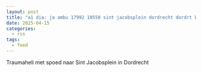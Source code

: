 ```yaml
---
layout: post
title: "a1 dia: ja ambu 17992 18550 sint jacobsplein dordrecht dordrt bon 56532"
date: 2025-04-15
categories: 
  - rss
tags: 
  - feed
---
```


Traumaheli met spoed naar Sint Jacobsplein in Dordrecht
